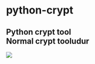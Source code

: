 # python-crypt
Python crypt tool
<br>Normal crypt tooludur<br>
--
<img src="https://i.hizliresim.com/4rvcar5.jpg">
